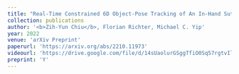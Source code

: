 ```yaml
---
title: "Real-Time Constrained 6D Object-Pose Tracking of An In-Hand Suture Needle for Minimally Invasive Robotic Surgery"
collection: publications
author: '<b>Zih-Yun Chiu</b>, Florian Richter, Michael C. Yip'
year: 2022
venue: 'arXiv Preprint'
paperurl: 'https://arxiv.org/abs/2210.11973'
videourl: 'https://drive.google.com/file/d/14sUaolurGSggTfiO0Sq57rgtvIlPuwdm/view?usp=sharing'
preprint: 'Y'
---
```

